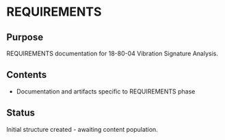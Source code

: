 # REQUIREMENTS

## Purpose
REQUIREMENTS documentation for 18-80-04 Vibration Signature Analysis.

## Contents
- Documentation and artifacts specific to REQUIREMENTS phase

## Status
Initial structure created - awaiting content population.
